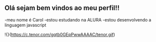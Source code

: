 ## Olá sejam bem vindos ao meu perfil!!
-meu nome é Carol
-estou estudando na ALURA
-estou desenvolvendo a linguagem javascript

!{}(https://c.tenor.com/gqtb0GEpPwwAAAAC/tenor.gif)

<!--
**carol-999/carol-999** is a ✨ _special_ ✨ repository because its `README.md` (this file) appears on your GitHub profile.

Here are some ideas to get you started:

- 🔭 I’m currently working on ...
- 🌱 I’m currently learning ...
- 👯 I’m looking to collaborate on ...
- 🤔 I’m looking for help with ...
- 💬 Ask me about ...
- 📫 How to reach me: ...
- 😄 Pronouns: ...
- ⚡ Fun fact: ...
-->
